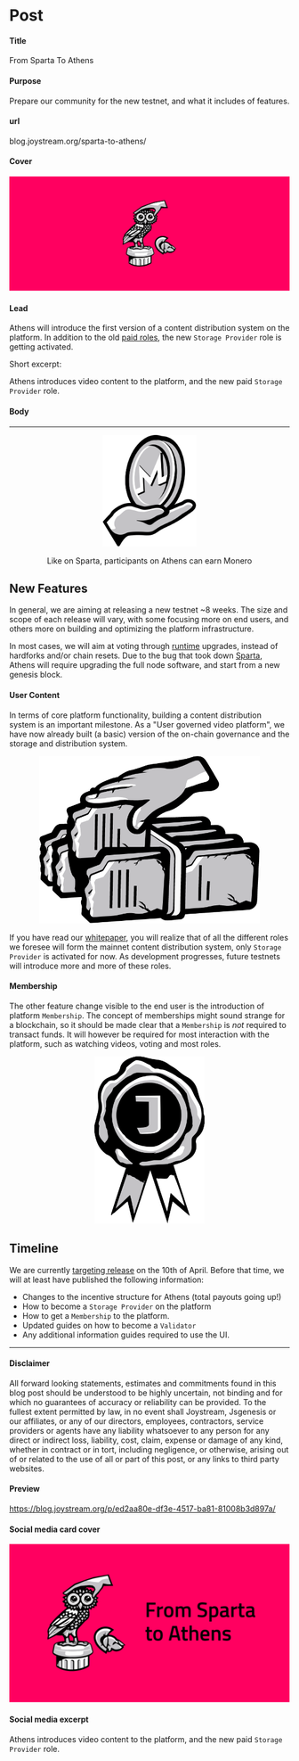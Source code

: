 # Post

#### Title

From Sparta To Athens

#### Purpose

Prepare our community for the new testnet, and what it includes of features.

#### url

blog.joystream.org/sparta-to-athens/

#### Cover

<p align="center"><img src="sparta-to-athens-cover.png"></p>

#### Lead

Athens will introduce the first version of a content distribution system on the platform. In addition to the old [paid roles](https://blog.joystream.org/sparta-incentives-structure/), the new `Storage Provider` role is getting activated.

Short excerpt:

Athens introduces video content to the platform, and the new paid `Storage Provider` role.

#### Body
---

<p align="center">
    <img height=200px src="Monero.png">
    <div style='text-align: center;'>Like on Sparta, participants on Athens can earn Monero</div>
</p>

## New Features

In general, we are aiming at releasing a new testnet ~8 weeks. The size and scope of each release will vary, with some focusing more on end users, and others more on building and optimizing the platform infrastructure.

In most cases, we will aim at voting through [runtime](https://blog.joystream.org/upgrades/) upgrades, instead of hardforks and/or chain resets. Due to the bug that took down [Sparta](https://blog.joystream.org/sparta-sacked/), Athens will require upgrading the full node software, and start from a new genesis block.

#### User Content

In terms of core platform functionality, building a content distribution system is an important milestone. As a "User governed video platform", we have now already built (a basic) version of the on-chain governance and the storage and distribution system.

<p align="center"><img height=300px src="storage-provider.png"></p>

If you have read our [whitepaper](https://github.com/Joystream/whitepaper/blob/master/paper.pdf), you will realize that of all the different roles we foresee will form the mainnet content distribution system, only `Storage Provider` is activated for now. As development progresses, future testnets will introduce more and more of these roles.

#### Membership

The other feature change visible to the end user is the introduction of platform `Membership`. The concept of memberships might sound strange for a blockchain, so it should be made clear that a `Membership` is *not* required to transact funds. It will however be required for most interaction with the platform, such as watching videos, voting and most roles.

<p align="center"><img height=300px src="membership.png"></p>

## Timeline

We are currently [targeting release](https://github.com/Joystream/joystream/tree/master/testnets/athens#live-milestones) on the 10th of April. Before that time, we will at least have published the following information:

-   Changes to the incentive structure for Athens (total payouts going up!)
-   How to become a `Storage Provider` on the platform
-   How to get a `Membership` to the platform.
-   Updated guides on how to become a `Validator`
-   Any additional information guides required to use the UI.

---

#### Disclaimer

All forward looking statements, estimates and commitments found in this blog post should be understood to be highly uncertain, not binding and for which no guarantees of accuracy or reliability can be provided. To the fullest extent permitted by law, in no event shall Joystream, Jsgenesis or our affiliates, or any of our directors, employees, contractors,  service providers or agents have any liability whatsoever to any person  for any direct or indirect loss, liability, cost, claim, expense or  damage of any kind, whether in contract or in tort, including negligence, or otherwise, arising out of or related to the use of all or  part of this post, or any links to third party websites.

#### Preview

https://blog.joystream.org/p/ed2aa80e-df3e-4517-ba81-81008b3d897a/

#### Social media card cover

<p align="center"><img src="sparta-to-athens-cover-twitter.png"></p>

#### Social media excerpt

Athens introduces video content to the platform, and the new paid `Storage Provider` role.
